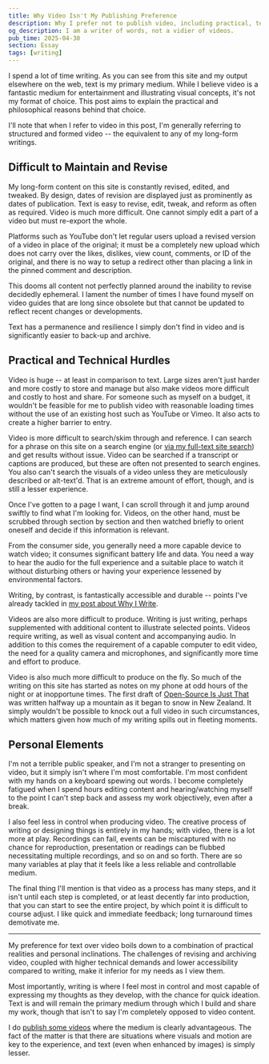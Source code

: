 ```yaml
---
title: Why Video Isn't My Publishing Preference
description: Why I prefer not to publish video, including practical, technical, and personal reasons I find text a more maintainable, accessible, and effective medium for my online content.
og_description: I am a writer of words, not a vidier of videos.
pub_time: 2025-04-30
section: Essay
tags: [writing]
---
```


I spend a lot of time writing. As you can see from this site and my output elsewhere on the web, text is my primary medium. While I believe video is a fantastic medium for entertainment and illustrating visual concepts, it's not my format of choice. This post aims to explain the practical and philosophical reasons behind that choice.

I'll note that when I refer to video in this post, I'm generally referring to structured and formed video -- the equivalent to any of my long-form writings.

## Difficult to Maintain and Revise

My long-form content on this site is constantly revised, edited, and tweaked. By design, dates of revision are displayed just as prominently as dates of publication. Text is easy to revise, edit, tweak, and reform as often as required. Video is much more difficult. One cannot simply edit a part of a video but must re-export the whole.

Platforms such as YouTube don't let regular users upload a revised version of a video in place of the original; it must be a completely new upload which does not carry over the likes, dislikes, view count, comments, or ID of the original, and there is no way to setup a redirect other than placing a link in the pinned comment and description.

This dooms all content not perfectly planned around the inability to revise decidedly ephemeral. I lament the number of times I have found myself on video guides that are long since obsolete but that cannot be updated to reflect recent changes or developments.

Text has a permanence and resilience I simply don't find in video and is significantly easier to back-up and archive.

## Practical and Technical Hurdles

Video is huge -- at least in comparison to text. Large sizes aren't just harder and more costly to store and manage but also make videos more difficult and costly to host and share. For someone such as myself on a budget, it wouldn't be feasible for me to publish video with reasonable loading times without the use of an existing host such as YouTube or Vimeo. It also acts to create a higher barrier to entry.

Video is more difficult to search/skim through and reference. I can search for a phrase on this site on a search engine (or [via my full-text site search](/search)) and get results without issue. Video can be searched if a transcript or captions are produced, but these are often not presented to search engines. You also can't search the visuals of a video unless they are meticulously described or alt-text'd. That is an extreme amount of effort, though, and is still a lesser experience.

Once I've gotten to a page I want, I can scroll through it and jump around swiftly to find what I'm looking for. Videos, on the other hand, must be scrubbed through section by section and then watched briefly to orient oneself and decide if this information is relevant.

From the consumer side, you generally need a more capable device to watch video; it consumes significant battery life and data. You need a way to hear the audio for the full experience and a suitable place to watch it without disturbing others or having your experience lessened by environmental factors.

Writing, by contrast, is fantastically accessible and durable -- points I've already tackled in [my post about Why I Write](/posts/why-write).

Videos are also more difficult to produce. Writing is just writing, perhaps supplemented with additional content to illustrate selected points. Videos require writing, as well as visual content and accompanying audio. In addition to this comes the requirement of a capable computer to edit video, the need for a quality camera and microphones, and significantly more time and effort to produce.

Video is also much more difficult to produce on the fly. So much of the writing on this site has started as notes on my phone at odd hours of the night or at inopportune times. The first draft of [Open-Source Is Just That](/posts/open-source-entitlement) was written halfway up a mountain as it began to snow in New Zealand. It simply wouldn't be possible to knock out a full video in such circumstances, which matters given how much of my writing spills out in fleeting moments.

## Personal Elements

I'm not a terrible public speaker, and I'm not a stranger to presenting on video, but it simply isn't where I'm most comfortable. I'm most confident with my hands on a keyboard spewing out words. I become completely fatigued when I spend hours editing content and hearing/watching myself to the point I can't step back and assess my work objectively, even after a break.

I also feel less in control when producing video. The creative process of writing or designing things is entirely in my hands; with video, there is a lot more at play. Recordings can fail, events can be miscaptured with no chance for reproduction, presentation or readings can be flubbed necessitating multiple recordings, and so on and so forth. There are so many variables at play that it feels like a less reliable and controllable medium.

The final thing I'll mention is that video as a process has many steps, and it isn't until each step is completed, or at least decently far into production, that you can start to see the entire project, by which point it is difficult to course adjust. I like quick and immediate feedback; long turnaround times demotivate me.

---

My preference for text over video boils down to a combination of practical realities and personal inclinations. The challenges of revising and archiving video, coupled with higher technical demands and lower accessibility compared to writing, make it inferior for my needs as I view them.

Most importantly, writing is where I feel most in control and most capable of expressing my thoughts as they develop, with the chance for quick ideation. Text is and will remain the primary medium through which I build and share my work, though that isn't to say I'm completely opposed to video content.

I do [publish some videos](/videos) where the medium is clearly advantageous. The fact of the matter is that there are situations where visuals and motion are key to the experience, and text (even when enhanced by images) is simply lesser.
